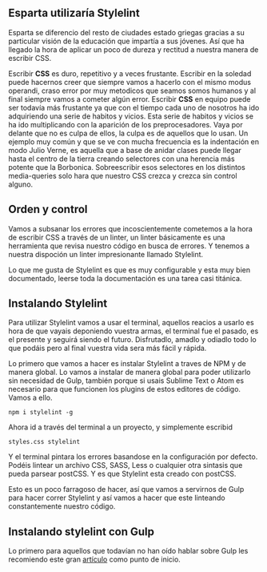 ## Esparta utilizaría Stylelint

Esparta se diferencio del resto de ciudades estado griegas gracias a su particular visión de la educación que impartía a sus jóvenes. Así que ha llegado la hora de aplicar un poco de dureza y rectitud a nuestra manera de escribir CSS. 

Escribir **CSS** es duro, repetitivo y a veces frustante. Escribir en la soledad puede hacernos creer que siempre vamos a hacerlo con el mismo modus operandi, craso error por muy metodicos que seamos somos humanos y al final siempre vamos a cometer algún error. Escribir **CSS** en equipo puede ser todavía más frustante ya que con el tiempo cada uno de nosotros ha ido adquiriendo una serie de habitos y vicios. Esta serie de habitos y vicios se ha ido multiplicando con la aparición de los preprocesadores. Vaya por delante que no es culpa de ellos, la culpa es de aquellos que lo usan. Un ejemplo muy común y que se ve con mucha frecuencia es la indentación en modo Julio Verne, es aquella que a base de anidar clases puede llegar hasta el centro de la tierra creando selectores con una herencia más potente que la Borbonica. Sobreescribir esos selectores en los distintos media-queries solo hara que nuestro CSS crezca y crezca sin control alguno.

## Orden y control

Vamos a subsanar los errores que incoscientemente cometemos a la hora de escribir CSS a través de un linter, un linter básicamente es una herramienta que revisa nuestro código en busca de errores. Y tenemos a nuestra dispoción un linter impresionante llamado Stylelint.

Lo que me gusta de Stylelint es que es muy configurable y esta muy bien documentado, leerse toda la documentación es una tarea casi titánica.

## Instalando Stylelint

Para utilizar Stylelint vamos a usar el terminal, aquellos reacios a usarlo es hora de que vayais deponiendo vuestra armas, el terminal fue el pasado, es el presente y seguirá siendo el futuro. Disfrutadlo, amadlo y odiadlo todo lo que podáis pero al final vuestra vida sera más fácil y rápida. 

Lo primero que vamos a hacer es instalar Stylelint a traves de NPM y de manera global. Lo vamos a instalar de manera global para poder utilizarlo sin necesidad de Gulp, también porque si usais Sublime Text o Atom es necesario para que funcionen los plugins de estos editores de código. Vamos a ello.

```
npm i stylelint -g
```

Ahora id a través del terminal a un proyecto, y simplemente escribid

```
styles.css stylelint
```

Y el terminal pintara los errores basandose en la configuración por defecto. Podéis lintear un archivo CSS, SASS, Less o cualquier otra sintasis que pueda parsear postCSS. Y es que Stylelint esta creado con postCSS.

Esto es un poco farragoso de hacer, así que vamos a servirnos de Gulp para hacer correr Stylelint y así vamos a hacer que este linteando constantemente nuestro código.

## Instalando stylelint con Gulp

Lo primero para aquellos que todavían no han oído hablar sobre Gulp les recomiendo este gran [artículo]() como punto de inicio.






